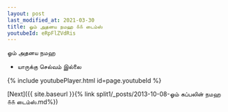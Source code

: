 ```yaml
---
layout: post
last_modified_at: 2021-03-30
title: ஓம் அதனய நமஹ ௧௧ டைம்ஸ்
youtubeId: eRpFlZVdRis
---
```

 
 
 ஓம் அதனய நமஹ  
 
 -  யாருக்கு செல்வம் இல்லை 
 
  
 
  
 
 
 
 
 
 


{% include youtubePlayer.html id=page.youtubeId %}
 
[Next]({{ site.baseurl }}{% link  split1/_posts/2013-10-08-ஓம் கப்பலின் நமஹ ௧௧ டைம்ஸ்.md%})
 
